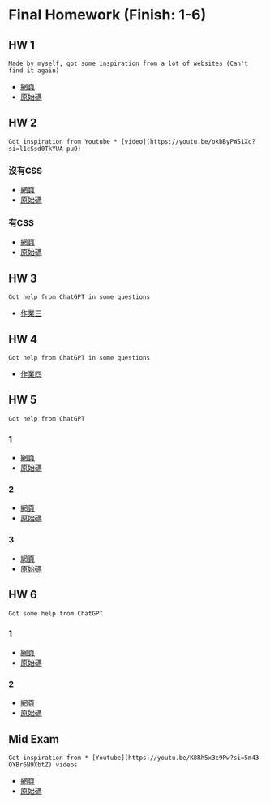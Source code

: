 # Final Homework (Finish: 1-6)
## HW 1
    Made by myself, got some inspiration from a lot of websites (Can't find it again)
  * [網頁](https://julianalidya.github.io/wp/HW%201/index.html)
  * [原始碼](https://github.com/julianalidya/wp/blob/master/HW%201/index.html)
    
## HW 2
    Got inspiration from Youtube * [video](https://youtu.be/okbByPWS1Xc?si=l1cSsd0TkYUA-puO)
### 沒有CSS
  * [網頁](https://julianalidya.github.io/wp/HW%202/Without%20CSS/index.html)
  * [原始碼](https://github.com/julianalidya/wp/blob/master/HW%202/Without%20CSS/index.html)
### 有CSS
  * [網頁](https://julianalidya.github.io/wp/HW%202/With%20CSS/index.html)
  * [原始碼](https://github.com/julianalidya/wp/blob/master/HW%202/With%20CSS/index.html)

## HW 3
    Got help from ChatGPT in some questions
  * [作業三](https://github.com/julianalidya/wp/tree/master/HW%203)

## HW 4
    Got help from ChatGPT in some questions
  * [作業四](https://github.com/julianalidya/wp/tree/master/HW%204)

## HW 5
    Got help from ChatGPT
### 1
  * [網頁](https://julianalidya.github.io/wp/HW%205/1/index.html)
  * [原始碼](https://github.com/julianalidya/wp/blob/master/HW%205/1/index.html)
### 2
  * [網頁](https://julianalidya.github.io/wp/HW%205/2/index.html)
  * [原始碼](https://github.com/julianalidya/wp/blob/master/HW%205/2/index.html)
### 3
  * [網頁](https://julianalidya.github.io/wp/HW%205/3/index.html)
  * [原始碼](https://github.com/julianalidya/wp/blob/master/HW%205/3/index.html)

## HW 6
    Got some help from ChatGPT
### 1
  * [網頁](https://julianalidya.github.io/wp/HW%206/1/index.html)
  * [原始碼](https://github.com/julianalidya/wp/blob/master/HW%206/1/index.html)
### 2
  * [網頁](https://julianalidya.github.io/wp/HW%206/2/index.html)
  * [原始碼](https://github.com/julianalidya/wp/blob/master/HW%206/2/index.html)

## Mid Exam
    Got inspiration from * [Youtube](https://youtu.be/K8Rh5x3c9Pw?si=5m43-OYBr6N9XbtZ) videos
  * [網頁](https://julianalidya.github.io/wp/Mid%20Term/index.html)
  * [原始碼](https://github.com/julianalidya/wp/blob/master/Mid%20Term/index.html)

